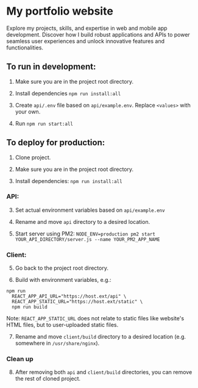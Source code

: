 # My portfolio website

Explore my projects, skills, and expertise in web and mobile app development. Discover how I build robust applications and APIs to power seamless user experiences and unlock innovative features and functionalities.

## To run in development:

1. Make sure you are in the project root directory.

2. Install dependencies `npm run install:all`

3. Create `api/.env` file based on `api/example.env`. Replace `<values>` with your own.

4. Run `npm run start:all`

## To deploy for production:

1. Clone project.

1. Make sure you are in the project root directory.

1. Install dependencies: `npm run install:all`

### API:

3. Set actual environment variables based on `api/example.env`

4. Rename and move `api` directory to a desired location.

5. Start server using PM2: `NODE_ENV=production pm2 start YOUR_API_DIRECTORY/server.js --name YOUR_PM2_APP_NAME`

### Client:

5. Go back to the project root directory.

6. Build with environment variables, e.g.:

```
npm run
  REACT_APP_API_URL="https://host.ext/api" \
  REACT_APP_STATIC_URL="https://host.ext/static" \
  npm run build
```

Note: `REACT_APP_STATIC_URL` does not relate to static files like website's HTML files, but to user-uploaded static files.

7. Rename and move `client/build` directory to a desired location (e.g. somewhere in `/usr/share/nginx`).

### Clean up

8. After removing both `api` and `client/build` directories, you can remove the rest of cloned project.
